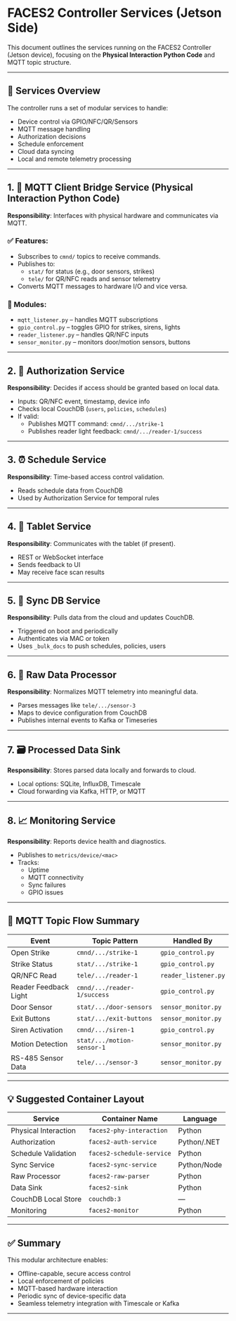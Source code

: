 # FACES2 Controller Services (Jetson Side)

This document outlines the services running on the FACES2 Controller (Jetson device), focusing on the **Physical Interaction Python Code** and MQTT topic structure.

---

## 🧩 Services Overview

The controller runs a set of modular services to handle:

- Device control via GPIO/NFC/QR/Sensors
- MQTT message handling
- Authorization decisions
- Schedule enforcement
- Cloud data syncing
- Local and remote telemetry processing

---

## 1. 🔌 MQTT Client Bridge Service (Physical Interaction Python Code)

**Responsibility**: Interfaces with physical hardware and communicates via MQTT.

### ✅ Features:
- Subscribes to `cmnd/` topics to receive commands.
- Publishes to:
  - `stat/` for status (e.g., door sensors, strikes)
  - `tele/` for QR/NFC reads and sensor telemetry
- Converts MQTT messages to hardware I/O and vice versa.

### 🧱 Modules:
- `mqtt_listener.py` – handles MQTT subscriptions
- `gpio_control.py` – toggles GPIO for strikes, sirens, lights
- `reader_listener.py` – handles QR/NFC inputs
- `sensor_monitor.py` – monitors door/motion sensors, buttons

---

## 2. 🔐 Authorization Service

**Responsibility**: Decides if access should be granted based on local data.

- Inputs: QR/NFC event, timestamp, device info
- Checks local CouchDB (`users`, `policies`, `schedules`)
- If valid:
  - Publishes MQTT command: `cmnd/.../strike-1`
  - Publishes reader light feedback: `cmnd/.../reader-1/success`

---

## 3. ⏰ Schedule Service

**Responsibility**: Time-based access control validation.

- Reads schedule data from CouchDB
- Used by Authorization Service for temporal rules

---

## 4. 📩 Tablet Service

**Responsibility**: Communicates with the tablet (if present).

- REST or WebSocket interface
- Sends feedback to UI
- May receive face scan results

---

## 5. 🔄 Sync DB Service

**Responsibility**: Pulls data from the cloud and updates CouchDB.

- Triggered on boot and periodically
- Authenticates via MAC or token
- Uses `_bulk_docs` to push schedules, policies, users

---

## 6. 🧪 Raw Data Processor

**Responsibility**: Normalizes MQTT telemetry into meaningful data.

- Parses messages like `tele/.../sensor-3`
- Maps to device configuration from CouchDB
- Publishes internal events to Kafka or Timeseries

---

## 7. 🗃 Processed Data Sink

**Responsibility**: Stores parsed data locally and forwards to cloud.

- Local options: SQLite, InfluxDB, Timescale
- Cloud forwarding via Kafka, HTTP, or MQTT

---

## 8. 📈 Monitoring Service

**Responsibility**: Reports device health and diagnostics.

- Publishes to `metrics/device/<mac>`
- Tracks:
  - Uptime
  - MQTT connectivity
  - Sync failures
  - GPIO issues

---

## 🔐 MQTT Topic Flow Summary

| Event                    | Topic Pattern                                        | Handled By           |
|--------------------------|------------------------------------------------------|-----------------------|
| Open Strike              | `cmnd/.../strike-1`                                  | `gpio_control.py`     |
| Strike Status            | `stat/.../strike-1`                                  | `gpio_control.py`     |
| QR/NFC Read              | `tele/.../reader-1`                                  | `reader_listener.py`  |
| Reader Feedback Light    | `cmnd/.../reader-1/success`                          | `gpio_control.py`     |
| Door Sensor              | `stat/.../door-sensors`                              | `sensor_monitor.py`   |
| Exit Buttons             | `stat/.../exit-buttons`                              | `sensor_monitor.py`   |
| Siren Activation         | `cmnd/.../siren-1`                                   | `gpio_control.py`     |
| Motion Detection         | `stat/.../motion-sensor-1`                           | `sensor_monitor.py`   |
| RS-485 Sensor Data       | `tele/.../sensor-3`                                  | `sensor_monitor.py`   |

---

## 💡 Suggested Container Layout

| Service                  | Container Name             | Language      |
|--------------------------|----------------------------|---------------|
| Physical Interaction     | `faces2-phy-interaction`   | Python        |
| Authorization            | `faces2-auth-service`      | Python/.NET   |
| Schedule Validation      | `faces2-schedule-service`  | Python        |
| Sync Service             | `faces2-sync-service`      | Python/Node   |
| Raw Processor            | `faces2-raw-parser`        | Python        |
| Data Sink                | `faces2-sink`              | Python        |
| CouchDB Local Store      | `couchdb:3`                | —             |
| Monitoring               | `faces2-monitor`           | Python        |

---

## ✅ Summary

This modular architecture enables:

- Offline-capable, secure access control
- Local enforcement of policies
- MQTT-based hardware interaction
- Periodic sync of device-specific data
- Seamless telemetry integration with Timescale or Kafka

---

